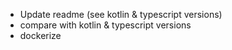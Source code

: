 - Update readme (see kotlin & typescript versions)
- compare with kotlin & typescript versions
- dockerize
